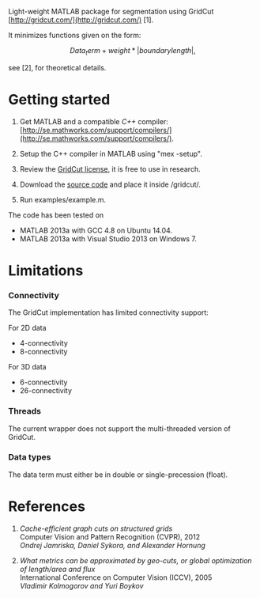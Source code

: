 Light-weight MATLAB package for segmentation using GridCut 
[http://gridcut.com/](http://gridcut.com/) [1].

It minimizes functions given on the form:

```math
Data_term + weight*|boundary length|,
```

see [2], for theoretical details.

Getting started
===


1. Get MATLAB and a compatible _C++_ compiler: [http://se.mathworks.com/support/compilers/](http://se.mathworks.com/support/compilers/).

2. Setup the C++ compiler in MATLAB using "mex -setup".

3. Review the [GridCut license](http://gridcut.com/licensing.php), it is free to use in research.

4. Download the [source code](http://www.gridcut.com/) and place it inside /gridcut/.

5. Run examples/example.m.



The code has been tested on
* MATLAB 2013a with GCC 4.8 on Ubuntu 14.04.
* MATLAB 2013a with Visual Studio 2013 on Windows 7.

Limitations
===

### Connectivity ###

The GridCut implementation has limited connectivity support:


For 2D data
* 4-connectivity
* 8-connectivity

For 3D data
* 6-connectivity
* 26-connectivity


### Threads ###

The current wrapper does not support the multi-threaded version of GridCut.

### Data types ###

The data term must either be in double or single-precession (float).


References
===
1. _Cache-efficient graph cuts on structured grids_<br />
Computer Vision and Pattern Recognition (CVPR), 2012<br />
_Ondrej Jamriska, Daniel Sykora, and Alexander Hornung_

2. _What metrics can be approximated by geo-cuts, or global optimization of length/area and flux_<br />
International Conference on Computer Vision (ICCV), 2005<br />
_Vladimir Kolmogorov and Yuri Boykov_
